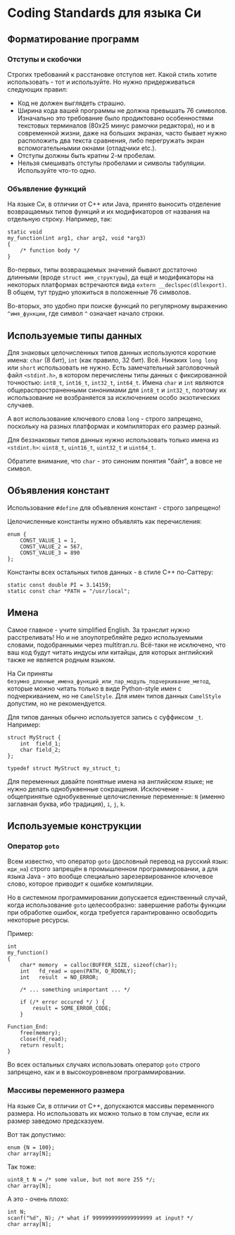 # Coding Standards для языка Си

## Форматирование программ

### Отступы и скобочки

Строгих требований к расстановке отступов нет. Какой стиль хотите использовать - тот и используйте. Но нужно придерживаться следующих правил:

  * Код не должен выглядеть страшно.
  * Ширина кода вашей программы не должна превышать 76 символов. Изначально это требование было продиктовано особенностями текстовых терминалов (80х25 минус рамочки редактора), но и в современной жизни, даже на больших экранах, часто бывает нужно расположить два текста сравнения, либо перегружать экран вспомогательнымии окнами (отладчики etc.).
  * Отступы должны быть кратны 2-м пробелам.
  * Нельзя смешивать отступы пробелами и символы табуляции. Используйте что-то одно.

### Объявление функций

На языке Си, в отличии от С++ или Java, принято выносить отделение возвращаемых типов функций и их модификаторов от названия на отдельную строку. Например, так:

```
static void
my_function(int arg1, char arg2, void *arg3)
{
    /* function body */
}
```

Во-первых, типы возвращаемых значений бывают достаточно длинными (вроде `struct имя_структуры`), да ещё и модификаторы на некоторых платформах встречаются вида `extern __declspec(dllexport)`. В общем, тут трудно уложиться в положенные 76 символов.

Во-вторых, это удобно при поиске функций по регулярному выражению `^имя_функции`, где символ `^` означает начало строки.


## Используемые типы данных

Для знаковых целочисленных типов данных используются короткие имена: `char` (8 бит), `int` (как правило, 32 бит). Всё. Никаких `long long` или `short` использовать не нужно. Есть замечательный заголовочный файл `<stdint.h>`, в котором перечислены типы данных с фиксированной точностью: `int8_t`, `int16_t`, `int32_t`, `int64_t`. Имена `char` и `int` являются общераспространенными синонимами для `int8_t` и `int32_t`, поэтому их использование не возбраняется за исключением особо экзотических случаев.

А вот использование ключевого слова `long` - строго запрещено, поскольку на разных платформах и компиляторах его размер разный.

Для беззнаковых типов данных нужно использовать только имена из `<stdint.h>`: `uint8_t`, `uint16_t`, `uint32_t` и `uint64_t`.

Обратите внимание, что `char` - это синоним понятия "байт", а вовсе не символ.

## Объявления констант


Использование `#define` для объявления констант - строго запрещено!

Целочисленные константы нужно объявлять как перечисления:
```
enum {
    CONST_VALUE_1 = 1,
    CONST_VALUE_2 = 567,
    CONST_VALUE_3 = 890
};
```
Константы всех остальных типов данных - в стиле C++ по-Саттеру:
```
static const double PI = 3.14159;
static const char *PATH = "/usr/local";
```

## Имена

Самое главное - учите simplified English. За транслит нужно расстреливать! Но и не злоупотребляйте редко используемыми словами, подобранными через multitran.ru. Всё-таки не исключено, что ваш код будут читать индусы или китайцы, для которых английский также не является родным языком.

На Си приняты `безумно_длинные_имена_функций_или_пар_модуль_подчеркивание_метод`, которые можно читать только в виде Python-style имен с подчеркиванием, но не `CamelStyle`. Для имен типов данных `CamelStyle` допустим, но не рекомендуется.

Для типов данных обычно используется запись с суффиксом `_t`. Например:

```
struct MyStruct {
    int  field_1;
    char field_2;
};

typedef struct MyStruct my_struct_t;
```

Для переменных давайте понятные имена на английском языке; не нужно делать однобуквенные сокращения. Исключение - общепринятые однобуквенные целочисленные переменные: `N` (именно заглавная буква, ибо традиция), `i`, `j`, `k`.

## Используемые конструкции

### Оператор `goto`

Всем известно, что оператор `goto` (дословный перевод на русский язык: `иди_на`) строго запрещён в промышленном программировании, а для языка Java - это вообще специально зарезервированное ключевое слово, которое приводит к ошибке компиляции.

Но в системном программировании допускается единственный случай, когда использование `goto` целесообразно: завершение работы функции при обработке ошибок, когда требуется гарантированно освободить некоторые ресурсы.

Пример:
```
int
my_function()
{
    char* memory  = calloc(BUFFER_SIZE, sizeof(char));
    int   fd_read = open(PATH, O_RDONLY);
    int   result  = NO_ERROR;

    /* ... something unimportant ... */

    if (/* error occured */ ) {
        result = SOME_ERROR_CODE;
    }

Function_End:
    free(memory);
    close(fd_read);
    return result;
}
```

Во всех остальных случаях использовать оператор `goto` строго запрещено, как и в высокоуровневом программировании.

### Массивы переменного размера

На языке Си, в отличии от C++, допускаются массивы переменного размера. Но использовать их можно только в том случае, если их размер заведомо предсказуем.

Вот так допустимо:
```
enum {N = 100};
char array[N];
```

Так тоже:
```
uint8_t N = /* some value, but not more 255 */;
char array[N];
```

А это - очень плохо:
```
int N;
scanf("%d", N); /* what if 9999999999999999999 at input? */
char array[N];
```
